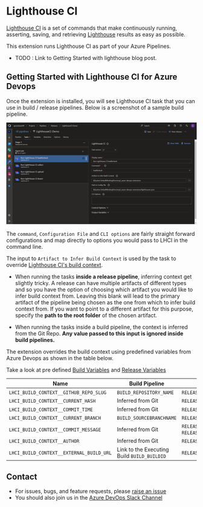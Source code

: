 # Lighthouse CI

[Lighthouse CI](https://github.com/GoogleChrome/lighthouse-ci) is a set of commands that make continuously running, asserting, saving, and retrieving [Lighthouse](https://github.com/GoogleChrome/lighthouse) results as easy as possible.

This extension runs Lighthouse CI as part of your Azure Pipelines.

- TODO : Link to Getting Started with lighthouse blog post.

## Getting Started with Lighthouse CI for Azure Devops

Once the extension is installed, you will see Lighthouse CI task that you can use in build / release pipelines. Below is a screenshot of a sample build pipeline.

![Lighthouse CI Sample Pipeline](https://raw.githubusercontent.com/GuruCharan94/azure-devops-extensions/master/lighthouse-ci/images/demo-pipeline.png)

The `command`, `Configuration File` and `CLI options` are fairly straight forward configurations and map directly to options you would pass to LHCI in the command line.

The input to `Artifact to Infer Build Context` is used by the task to override [Lighthouse CI's build context](https://github.com/GoogleChrome/lighthouse-ci/blob/master/docs/cli.md#build-context).

- When running the tasks **inside a release pipeline**, inferring context get slightly tricky. A release can have multiple artifacts of different types and so you have the option of choosing which artifact you would like to infer build context from. Leaving this blank will lead to the primary artifact of the pipeline being chosen as the one from which to infer build context from. If you want to point to a different artifact for this purpose, specify the **path to the root folder** of the chosen artifact.

- When running the tasks inside a build pipeline, the context is inferred from the Git Repo. **Any value passed to this input is ignored inside build pipelines.**

The extension overrides the build context using predefined variables from Azure Devops as shown in the table below.

Take a look at pre defined [Build Variables](https://docs.microsoft.com/en-us/azure/devops/pipelines/build/variables?view=azure-devops&tabs=yaml) and [Release Variables](https://docs.microsoft.com/en-us/azure/devops/pipelines/release/variables?view=azure-devops&tabs=batch)

| Name                                     | Build Pipeline                                  | Release Pipeline
| ---------------------------------------- | ----------------------------------------------- |-----------------------------------
| `LHCI_BUILD_CONTEXT__GITHUB_REPO_SLUG`   | `BUILD_REPOSITORY_NAME`                         | `RELEASE_ARTIFACTS_${artifactAlias}_REPOSITORY_NAME`
| `LHCI_BUILD_CONTEXT__CURRENT_HASH`       | Inferred from Git                               | `RELEASE_ARTIFACTS_${artifactAlias}_SOURCEVERSION`
| `LHCI_BUILD_CONTEXT__COMMIT_TIME`        | Inferred from Git                               | `RELEASE_DEPLOYMENT_STARTTIME`
| `LHCI_BUILD_CONTEXT__CURRENT_BRANCH`     | `BUILD_SOURCEBRANCHNAME`                        | `RELEASE_ARTIFACTS_${artifactAlias}_SOURCEBRANCH`
| `LHCI_BUILD_CONTEXT__COMMIT_MESSAGE`     | Inferred from Git                               | `RELEASE_DEFINITIONNAME` - `RELEASE_RELEASENAME` - `RELEASE_ENVIRONMENTNAME`
| `LHCI_BUILD_CONTEXT__AUTHOR`             | Inferred from Git                               | `RELEASE_RELEASENAME`
| `LHCI_BUILD_CONTEXT__EXTERNAL_BUILD_URL` | Link to the Executing Build `BUILD_BUILDID`     | `RELEASE_RELEASEWEBURL`

## Contact

- For issues, bugs, and feature requests, please [raise an issue](https://github.com/GuruCharan94/azure-devops-extensions/issues/new)
- You should also join us in the [Azure DevOps Slack Channel](http://www.azuredevops.club/)
